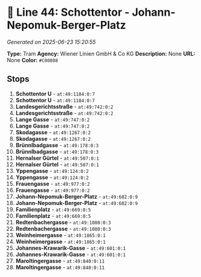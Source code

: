 # 🚊 Line 44: Schottentor - Johann-Nepomuk-Berger-Platz

*Generated on 2025-06-23 15:20:55*

**Type:** Tram
**Agency:** Wiener Linien GmbH & Co KG
**Description:** None
**URL:** None
**Color:** `#C00808`

## Stops

1. **Schottentor U** - `at:49:1184:0:7`
2. **Schottentor U** - `at:49:1184:0:7`
3. **Landesgerichtsstraße** - `at:49:742:0:2`
4. **Landesgerichtsstraße** - `at:49:742:0:2`
5. **Lange Gasse** - `at:49:747:0:2`
6. **Lange Gasse** - `at:49:747:0:2`
7. **Skodagasse** - `at:49:1267:0:2`
8. **Skodagasse** - `at:49:1267:0:2`
9. **Brünnlbadgasse** - `at:49:178:0:3`
10. **Brünnlbadgasse** - `at:49:178:0:3`
11. **Hernalser Gürtel** - `at:49:507:0:1`
12. **Hernalser Gürtel** - `at:49:507:0:1`
13. **Yppengasse** - `at:49:124:0:2`
14. **Yppengasse** - `at:49:124:0:2`
15. **Frauengasse** - `at:49:977:0:2`
16. **Frauengasse** - `at:49:977:0:2`
17. **Johann-Nepomuk-Berger-Platz** - `at:49:602:0:9`
18. **Johann-Nepomuk-Berger-Platz** - `at:49:602:0:9`
19. **Familienplatz** - `at:49:669:0:5`
20. **Familienplatz** - `at:49:669:0:5`
21. **Redtenbachergasse** - `at:49:1080:0:3`
22. **Redtenbachergasse** - `at:49:1080:0:3`
23. **Weinheimergasse** - `at:49:1865:0:1`
24. **Weinheimergasse** - `at:49:1865:0:1`
25. **Johannes-Krawarik-Gasse** - `at:49:601:0:1`
26. **Johannes-Krawarik-Gasse** - `at:49:601:0:1`
27. **Maroltingergasse** - `at:49:840:0:11`
28. **Maroltingergasse** - `at:49:840:0:11`